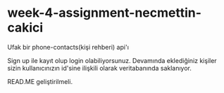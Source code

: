 # week-4-assignment-necmettin-cakici

Ufak bir phone-contacts(kişi rehberi) api'ı

Sign up ile kayıt olup login olabiliyorsunuz.
Devamında eklediğiniz kişiler sizin kullanıcınızın id'sine ilişkili olarak veritabanında saklanıyor.

READ.ME geliştirilmeli.
